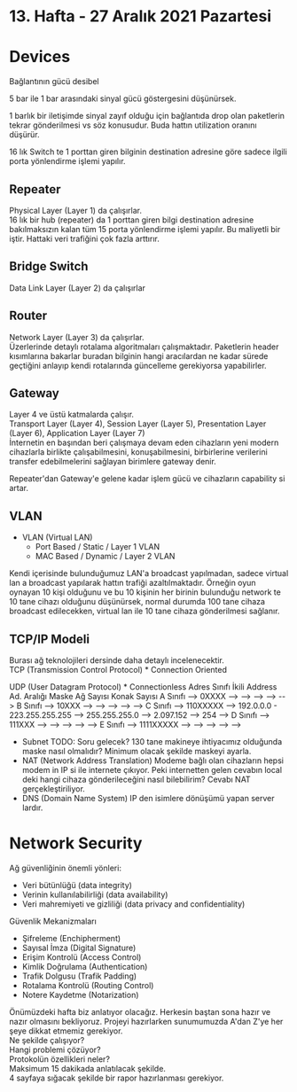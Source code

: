 # 13. Hafta - 27 Aralık 2021 Pazartesi

# Devices
Bağlantının gücü desibel

5 bar ile 1 bar arasındaki sinyal gücü göstergesini düşünürsek.

1 barlık bir iletişimde sinyal zayıf olduğu için bağlantıda drop olan paketlerin tekrar gönderilmesi vs söz konusudur. Buda hattın utilization oranını düşürür.

16 lık Switch te 1 porttan giren bilginin destination adresine göre sadece ilgili porta yönlendirme işlemi yapılır.


## Repeater
Physical Layer (Layer 1) da çalışırlar.  
16 lık bir hub (repeater) da 1 porttan giren bilgi destination adresine bakılmaksızın kalan tüm 15 porta yönlendirme işlemi yapılır. Bu maliyetli bir iştir. Hattaki veri trafiğini çok fazla arttırır.

## Bridge Switch
Data Link Layer (Layer 2) da çalışırlar

## Router
Network Layer (Layer 3) da çalışırlar.  
Üzerlerinde detaylı rotalama algoritmaları çalışmaktadır. Paketlerin header kısımlarına bakarlar buradan bilginin hangi aracılardan ne kadar sürede geçtiğini anlayıp kendi rotalarında güncelleme gerekiyorsa yapabilirler.

## Gateway
Layer 4 ve üstü katmalarda çalışır.  
Transport Layer (Layer 4), Session Layer (Layer 5), Presentation Layer (Layer 6), Application Layer (Layer 7)  
İnternetin en başından beri çalışmaya devam eden cihazların yeni modern cihazlarla birlikte çalışabilmesini, konuşabilmesini, birbirlerine verilerini transfer edebilmelerini sağlayan birimlere gateway denir.


Repeater'dan Gateway'e gelene kadar işlem gücü ve cihazların capability si artar.

## VLAN
* VLAN (Virtual LAN)
  * Port Based / Static / Layer 1 VLAN
  * MAC Based / Dynamic / Layer 2 VLAN

Kendi içerisinde bulunduğumuz LAN'a broadcast yapılmadan, sadece virtual lan a broadcast yapılarak hattın trafiği azaltılmaktadır. Örneğin oyun oynayan 10 kişi olduğunu ve bu 10 kişinin her birinin bulunduğu network te 10 tane cihazı olduğunu düşünürsek, normal durumda 100 tane cihaza broadcast edilecekken, virtual lan ile 10 tane cihaza gönderilmesi sağlanır.  


## TCP/IP Modeli
Burası ağ teknolojileri dersinde daha detaylı incelenecektir.  
TCP (Transmission Control Protocol)
    * Connection Oriented

UDP (User Datagram Protocol)
    * Connectionless
Adres Sınıfı İkili Address  Ad. Aralığı                       Maske              Ağ Sayısı     Konak Sayısı
A Sınıfı --> 0XXXX     --> --> --> --> --> 
B Sınıfı --> 10XXX     --> --> --> --> --> 
C Sınıfı --> 110XXXXX  --> 192.0.0.0 - 223.255.255.255 --> 255.255.255.0 --> 2.097.152 -->        254 --> 
D Sınıfı --> 111XXX    --> --> --> --> --> 
E Sınıfı --> 1111XXXXX --> --> --> --> --> 

* Subnet
TODO: Soru gelecek? 130 tane makineye ihtiyacımız olduğunda maske nasıl olmalıdır? Minimum olacak şekilde maskeyi ayarla.
* NAT (Network Address Translation)
Modeme bağlı olan cihazların hepsi modem in IP si ile internete çıkıyor. Peki internetten gelen cevabın local deki hangi cihaza gönderileceğini nasıl bilebilirim? Cevabı NAT gerçekleştiriliyor.
* DNS (Domain Name System)
IP den isimlere dönüşümü yapan server lardır.

# Network Security

Ağ güvenliğinin önemli yönleri:
* Veri bütünlüğü (data integrity)
* Verinin kullanılabilirliği (data availability)
* Veri mahremiyeti ve gizliliği (data privacy and confidentiality)

Güvenlik Mekanizmaları
* Şifreleme (Enchipherment)
* Sayısal İmza (Digital Signature)
* Erişim Kontrolü (Access Control)
* Kimlik Doğrulama (Authentication)
* Trafik Dolgusu (Trafik Padding)
* Rotalama Kontrolü (Routing Control)
* Notere Kaydetme (Notarization)

Önümüzdeki hafta biz anlatıyor olacağız. Herkesin baştan sona hazır ve nazır olmasını bekliyoruz.
Projeyi hazırlarken sunumumuzda A'dan Z'ye her şeye dikkat etmemiz gerekiyor.  
Ne şekilde çalışıyor?  
Hangi problemi çözüyor?  
Protokolün özellikleri neler?  
Maksimum 15 dakikada anlatılacak şekilde.  
4 sayfaya sığacak şekilde bir rapor hazırlanması gerekiyor.